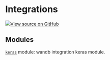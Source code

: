# Integrations

[![](https://www.tensorflow.org/images/GitHub-Mark-32px.png)View source on GitHub](https://www.github.com/wandb/client/tree/v0.10.28/wandb/__init__.py)

## Modules

[`keras`](keras/) module: wandb integration keras module.


